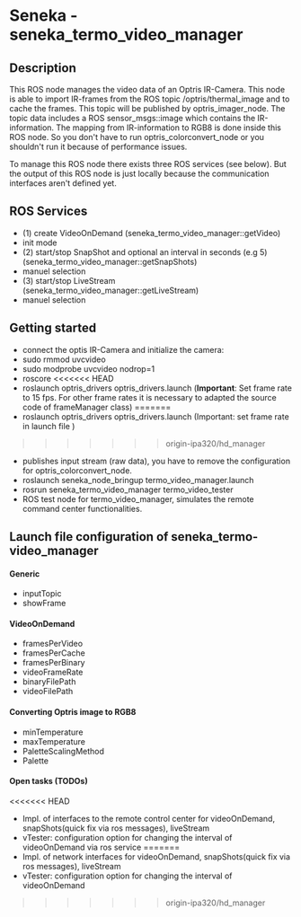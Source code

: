 Seneka - seneka_termo_video_manager
======

## Description
This ROS node manages the video data of an Optris IR-Camera. This node is able to import IR-frames from the ROS topic /optris/thermal_image and to cache the frames. This topic will be published by optris_imager_node. The topic data includes a ROS sensor_msgs::image which contains the IR-information. The mapping from IR-information to RGB8 is done inside this ROS node. So you don't have to run optris_colorconvert_node or you shouldn't run it because of performance issues. 

To manage this ROS node there exists three ROS services (see below). But the output of this ROS node is just locally because the communication interfaces aren't defined yet. 

## ROS Services 
- (1) create VideoOnDemand (seneka_termo_video_manager::getVideo) 
 - init mode 
- (2) start/stop SnapShot and optional an interval in seconds (e.g 5) (seneka_termo_video_manager::getSnapShots)
 - manuel selection 
- (3) start/stop LiveStream (seneka_termo_video_manager::getLiveStream)
 - manuel selection 

## Getting started
- connect the optis IR-Camera and initialize the camera:
 - sudo rmmod uvcvideo
 - sudo modprobe uvcvideo nodrop=1
- roscore
<<<<<<< HEAD
- roslaunch optris_drivers optris_drivers.launch (**Important**: Set frame rate to 15 fps. For other frame rates it is necessary to adapted the source code of frameManager class)
=======
- roslaunch optris_drivers optris_drivers.launch (Important: set frame rate in launch file )
>>>>>>> origin-ipa320/hd_manager
 - publishes input stream (raw data), you have to remove the configuration for optris_colorconvert_node. 
- roslaunch seneka_node_bringup termo_video_manager.launch
- rosrun seneka_termo_video_manager termo_video_tester
 - ROS test node for termo_video_manager, simulates the remote command center functionalities. 

## Launch file configuration of seneka_termo-video_manager

#### Generic
- inputTopic
- showFrame

#### VideoOnDemand
- framesPerVideo
- framesPerCache
- framesPerBinary
- videoFrameRate
- binaryFilePath
- videoFilePath

#### Converting Optris image to RGB8
- minTemperature
- maxTemperature
- PaletteScalingMethod
- Palette

#### Open tasks (TODOs)
<<<<<<< HEAD
- Impl. of interfaces to the remote control center for videoOnDemand, snapShots(quick fix via ros messages), liveStream
- vTester: configuration option for changing the interval of videoOnDemand via ros service 
=======
- Impl. of network interfaces for videoOnDemand, snapShots(quick fix via ros messages), liveStream
- vTester: configuration option for changing the interval of videoOnDemand
>>>>>>> origin-ipa320/hd_manager
